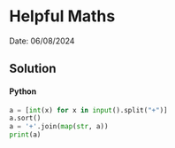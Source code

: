 # Helpful Maths

Date: 06/08/2024

## Solution
#### Python
```python
a = [int(x) for x in input().split("+")]
a.sort()
a = '+'.join(map(str, a))
print(a)
```